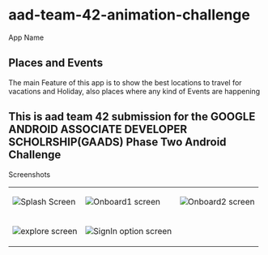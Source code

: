 # aad-team-42-animation-challenge


App Name
## Places and Events
The main Feature of this app is to show the best locations to travel for vacations and Holiday, also places where any kind of 
Events are happening

## This is aad team 42 submission for the GOOGLE ANDROID ASSOCIATE DEVELOPER SCHOLRSHIP(GAADS) Phase Two Android Challenge

Screenshots
<table>
<tr>
<td>

![Splash Screen](https://github.com/Ukejee/aad-team-42-animation-challenge/blob/deploy/screenshots/splash.png)

</td>
<td>


![Onboard1 screen](https://github.com/Ukejee/aad-team-42-animation-challenge/blob/deploy/screenshots/onboard2.png)

</td>
<td>

![Onboard2 screen](https://github.com/Ukejee/aad-team-42-animation-challenge/blob/deploy/screenshots/Onboard1.pngg)

</td>
</tr>
<tr>
<td>

![explore screen](https://github.com/Ukejee/aad-team-42-animation-challenge/blob/deployr/screenshots/Explore.png)

</td>
<td>


![SignIn option screen](https://github.com/Ukejee/aad-team-42-animation-challenge/blob/deploy/screenshots/chooseSignIn.png)

</td>

</tr>


</table>
